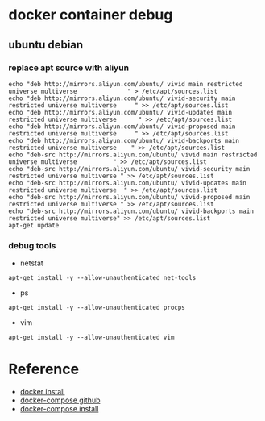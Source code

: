 # docker container debug
## ubuntu debian 
### replace apt source with aliyun
```shell
echo "deb http://mirrors.aliyun.com/ubuntu/ vivid main restricted universe multiverse              " > /etc/apt/sources.list
echo "deb http://mirrors.aliyun.com/ubuntu/ vivid-security main restricted universe multiverse     " >> /etc/apt/sources.list
echo "deb http://mirrors.aliyun.com/ubuntu/ vivid-updates main restricted universe multiverse      " >> /etc/apt/sources.list
echo "deb http://mirrors.aliyun.com/ubuntu/ vivid-proposed main restricted universe multiverse     " >> /etc/apt/sources.list
echo "deb http://mirrors.aliyun.com/ubuntu/ vivid-backports main restricted universe multiverse    " >> /etc/apt/sources.list
echo "deb-src http://mirrors.aliyun.com/ubuntu/ vivid main restricted universe multiverse          " >> /etc/apt/sources.list
echo "deb-src http://mirrors.aliyun.com/ubuntu/ vivid-security main restricted universe multiverse " >> /etc/apt/sources.list
echo "deb-src http://mirrors.aliyun.com/ubuntu/ vivid-updates main restricted universe multiverse  " >> /etc/apt/sources.list
echo "deb-src http://mirrors.aliyun.com/ubuntu/ vivid-proposed main restricted universe multiverse " >> /etc/apt/sources.list
echo "deb-src http://mirrors.aliyun.com/ubuntu/ vivid-backports main restricted universe multiverse" >> /etc/apt/sources.list
apt-get update
```
### debug tools
- netstat
```shell
apt-get install -y --allow-unauthenticated net-tools
```
- ps
```shell
apt-get install -y --allow-unauthenticated procps
```
- vim
```shell
apt-get install -y --allow-unauthenticated vim
```

# Reference
- [docker install](https://docs.docker.com/engine/installation/)
- [docker-compose github](https://github.com/docker/compose)
- [docker-compose install](https://github.com/docker/compose/releases/)
